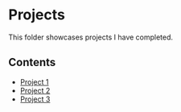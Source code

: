 # Projects
This folder showcases projects I have completed.
## Contents
* [Project 1](./project_1)
* [Project 2](./project_2)
* [Project 3](./project_3)

